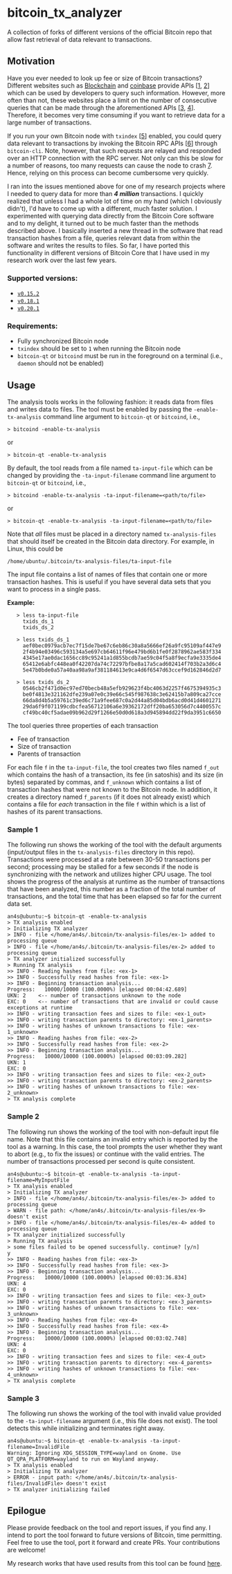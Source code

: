 # bitcoin_tx_analyzer
A collection of forks of different versions of the official Bitcoin repo that allow fast retrieval of data relevant to transactions.

## Motivation

Have you ever needed to look up fee or size of Bitcoin transactions? Different websites such as [Blockchain](https://www.blockchain.com/) and [coinbase](https://developers.coinbase.com/) provide APIs [[1](https://www.blockchain.com/api), [2](https://developers.coinbase.com/api/v2)] which can be used by developers to query such information. However, more often than not, these websites place a limit on the number of consecutive queries that can be made through the aforementioned APIs [[3](https://www.blockchain.com/api/q), [4](https://developers.coinbase.com/api/v2#rate-limiting)]. Therefore, it becomes very time consuming if you want to retrieve data for a large number of transactions.

If you run your own Bitcoin node with `txindex` [[5](https://bitcoin.stackexchange.com/a/35708)] enabled, you could query data relevant to transactions by invoking the Bitcoin RPC APIs [[6](https://developer.bitcoin.org/reference/rpc/)] through `bitcoin-cli`. Note, however, that such requests are relayed and responded over an HTTP connection with the RPC server. Not only can this be slow for a number of reasons, too many requests can cause the node to crash [7](https://github.com/bitcoin/bitcoin/blob/master/doc/JSON-RPC-interface.md#limitations). Hence, relying on this process can become cumbersome very quickly.

I ran into the issues mentioned above for one of my research projects where I needed to query data for more than _**4 million**_ transactions. I quickly realized that unless I had a whole lot of time on my hand (which I obviously didn't), I'd  have to come up with a different, much faster solution. I experimented with querying data directly from the Bitcoin Core software and to my delight, it turned out to be much faster than the methods described above. I basically inserted a new thread in the software that read transaction hashes from a file, queries relevant data from within the software and writes the results to files. So far, I have ported this functionality in different versions of Bitcoin Core that I have used in my research work over the last few years.

### Supported versions:

- [`v0.15.2`](https://github.com/an4s/bitcoin_tx_analyzer_v0.15.2)
- [`v0.18.1`](https://github.com/an4s/bitcoin_tx_analyzer_v0.18.1)
- [`v0.20.1`](https://github.com/an4s/bitcoin_tx_analyzer_v0.20.1)

### Requirements:

- Fully synchronized Bitcoin node
- `txindex` should be set to `1` when running the Bitcoin node
- `bitcoin-qt` or `bitcoind` must be run in the foreground on a terminal (i.e., `daemon` should not be enabled)

## Usage

The analysis tools works in the following fashion: it reads data from files and writes data to files. The tool must be enabled by passing the `-enable-tx-analysis` command line argument to `bitcoin-qt` or `bitcoind`, i.e.,

```> bitcoind -enable-tx-analysis```

or

```> bitcoin-qt -enable-tx-analysis```

By default, the tool reads from a file named `ta-input-file` which can be changed by providing the `-ta-input-filename` command line argument to `bitcoin-qt` or `bitcoind`, i.e.,

```> bitcoind -enable-tx-analysis -ta-input-filename=<path/to/file>```

or

```> bitcoin-qt -enable-tx-analysis -ta-input-filename=<path/to/file>```

Note that _all_ files must be placed in a directory named `tx-analysis-files` that should itself be created in the Bitcoin data directory. For example, in Linux, this could be

```/home/ubuntu/.bitcoin/tx-analysis-files/ta-input-file```

The input file contains a list of names of files that contain one or more transaction hashes. This is useful if you have several data sets that you want to process in a single pass.

**Example:**

```
   > less ta-input-file
     txids_ds_1
     txids_ds_2
```

```
   > less txids_ds_1
     aef0bec0979acb7ec7f15de7be67c6eb86c30a8a5666ef26a9fc95109af447e9
     2f4b94e03496c593134a5e697cb64611f96e479bd6b1fe0f2878962ae583f334
     4345e17ae0dac1656cc89c95241a1d855bcdb7ae59c04f5a8f9ecfa9e3335de4
     65412e6abfc448ea0f42207da74c72297bfbe8a17a5cad602414f703b2a3d6c4
     5e47b0bde0a57a40aa98a9af381184613e9ca4d6f6547d63ccef9d162846d2d7
```

```
   > less txids_ds_2
     0546cb2f471d0ec97ed70becb48a5efb929623f4bc4063d2257f4675394935c3
     be0f4813e321162dfe239a07e0c39e66c545f987638c3e62415b7a809ca27cce
     66da8d4b5a59761c39ed6c71a9fee687c0a2d44a85d04bdb6acd0d41d4601271
     29da6f9f071199cdbcfea56712106a6e39362172dff20ba653056d7c4400557c
     cf49bc40cf5adae09b962d29f1266e50d0d618a3d945894dd22f9da3951c6650
```

The tool queries three properties of each transaction
- Fee of transaction
- Size of transaction
- Parents of transaction

For each file `f` in the `ta-input-file`, the tool creates two files named `f_out` which contains the hash of a transaction, its fee (in satoshis) and its size (in bytes) separated by commas, and `f_unknown` which contains a list of transaction hashes that were not known to the Bitcoin node. In addition, it creates a directory named `f_parents` (if it does not already exist) which contains a file for _each_ transaction in the file `f` within which is a list of hashes of its parent transactions.

### Sample 1

The following run shows the working of the tool with the default arguments (input/output files in the `tx-analysis-files` directory in this repo). Transactions were processed at a rate between 30-50 transactions per second; processing may be stalled for a few seconds if the node is synchronizing with the network and utilizes higher CPU usage. The tool shows the progress of the analysis at runtime as the number of transactions that have been analyzed, this number as a fraction of the total number of transactions, and the total time that has been elapsed so far for the current data set.

```
an4s@ubuntu:~$ bitcoin-qt -enable-tx-analysis
> TX analysis enabled
> Initializing TX analyzer
> INFO - file </home/an4s/.bitcoin/tx-analysis-files/ex-1> added to processing queue
> INFO - file </home/an4s/.bitcoin/tx-analysis-files/ex-2> added to processing queue
> TX analyzer initialized successfully
> Running TX analysis
>> INFO - Reading hashes from file: <ex-1>
>> INFO - Successfully read hashes from file: <ex-1>
>> INFO - Beginning transaction analysis...
Progress:	10000/10000 (100.0000%) [elapsed 00:04:42.689]
UKN: 2    <-- number of transactions unknown to the node
EXC: 0    <-- number of transactions that are invalid or could cause exceptions at runtime
>> INFO - writing transaction fees and sizes to file: <ex-1_out>
>> INFO - writing transaction parents to directory: <ex-1_parents>
>> INFO - writing hashes of unknown transactions to file: <ex-1_unknown>
>> INFO - Reading hashes from file: <ex-2>
>> INFO - Successfully read hashes from file: <ex-2>
>> INFO - Beginning transaction analysis...
Progress:	10000/10000 (100.0000%) [elapsed 00:03:09.282]
UKN: 1
EXC: 0
>> INFO - writing transaction fees and sizes to file: <ex-2_out>
>> INFO - writing transaction parents to directory: <ex-2_parents>
>> INFO - writing hashes of unknown transactions to file: <ex-2_unknown>
> TX analysis complete
```

### Sample 2

The following run shows the working of the tool with non-default input file name. Note that this file contains an invalid entry which is reported by the tool as a warning. In this case, the tool prompts the user whether they want to abort (e.g., to fix the issues) or continue with the valid entries. The number of transactions processed per second is quite consistent.

```
an4s@ubuntu:~$ bitcoin-qt -enable-tx-analysis -ta-input-filename=MyInputFile
> TX analysis enabled
> Initializing TX analyzer
> INFO - file </home/an4s/.bitcoin/tx-analysis-files/ex-3> added to processing queue
> WARN - file path: </home/an4s/.bitcoin/tx-analysis-files/ex-9> doesn't exist
> INFO - file </home/an4s/.bitcoin/tx-analysis-files/ex-4> added to processing queue
> TX analyzer initialized successfully
> Running TX analysis
> some files failed to be opened successfully. continue? [y/n]
y
>> INFO - Reading hashes from file: <ex-3>
>> INFO - Successfully read hashes from file: <ex-3>
>> INFO - Beginning transaction analysis...
Progress:	10000/10000 (100.0000%) [elapsed 00:03:36.834]
UKN: 4
EXC: 0
>> INFO - writing transaction fees and sizes to file: <ex-3_out>
>> INFO - writing transaction parents to directory: <ex-3_parents>
>> INFO - writing hashes of unknown transactions to file: <ex-3_unknown>
>> INFO - Reading hashes from file: <ex-4>
>> INFO - Successfully read hashes from file: <ex-4>
>> INFO - Beginning transaction analysis...
Progress:	10000/10000 (100.0000%) [elapsed 00:03:02.748]
UKN: 4
EXC: 0
>> INFO - writing transaction fees and sizes to file: <ex-4_out>
>> INFO - writing transaction parents to directory: <ex-4_parents>
>> INFO - writing hashes of unknown transactions to file: <ex-4_unknown>
> TX analysis complete
```

### Sample 3

The following run shows the working of the tool with invalid value provided to the `-ta-input-filename` argument (i.e., this file does not exist). The tool detects this while initializing and terminates right away.

```
an4s@ubuntu:~$ bitcoin-qt -enable-tx-analysis -ta-input-filename=InvalidFile
Warning: Ignoring XDG_SESSION_TYPE=wayland on Gnome. Use QT_QPA_PLATFORM=wayland to run on Wayland anyway.
> TX analysis enabled
> Initializing TX analyzer
> ERROR - input path: </home/an4s/.bitcoin/tx-analysis-files/InvalidFile> doesn't exist
> TX analyzer initializing failed
```

## Epilogue

Please provide feedback on the tool and report issues, if you find any. I intend to port the tool forward to future versions of Bitcoin, time permitting. Feel free to use the tool, port it forward and create PRs. Your contributions are welcome!

My research works that have used results from this tool can be found [here](https://github.com/nislab/bitcoin-releases).
